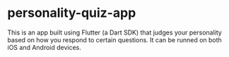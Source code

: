 # personality-quiz-app
This is an app built using Flutter (a Dart SDK) that judges your personality based on how you respond to certain questions. It can be runned on both iOS and Android devices.